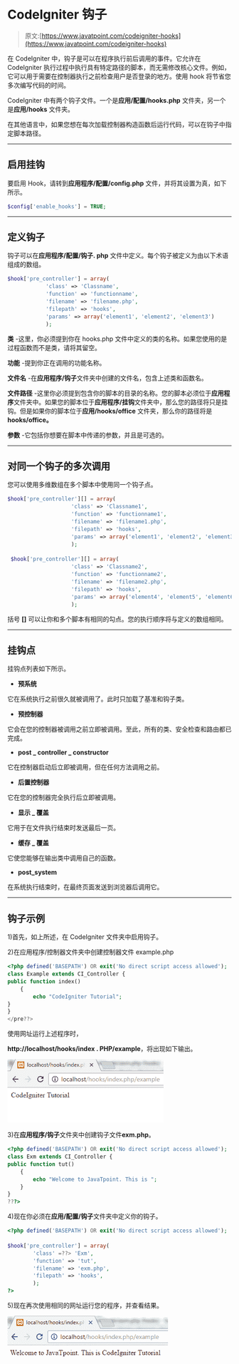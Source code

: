 # CodeIgniter 钩子

> 原文:[https://www.javatpoint.com/codeigniter-hooks](https://www.javatpoint.com/codeigniter-hooks)

在 CodeIgniter 中，钩子是可以在程序执行前后调用的事件。它允许在 CodeIgniter 执行过程中执行具有特定路径的脚本，而无需修改核心文件。例如，它可以用于需要在控制器执行之前检查用户是否登录的地方。使用 hook 将节省您多次编写代码的时间。

CodeIgniter 中有两个钩子文件。一个是**应用/配置/hooks.php** 文件夹，另一个是**应用/hooks** 文件夹。

在其他语言中，如果您想在每次加载控制器构造函数后运行代码，可以在钩子中指定脚本路径。

* * *

## 启用挂钩

要启用 Hook，请转到**应用程序/配置/config.php** 文件，并将其设置为真，如下所示。

```php
$config['enable_hooks'] = TRUE;

```

* * *

## 定义钩子

钩子可以在**应用程序/配置/钩子. php** 文件中定义。每个钩子被定义为由以下术语组成的数组。

```php
$hook['pre_controller'] = array(
			'class' => 'Classname',
			'function' => 'functionname',
			'filename' => 'filename.php',
			'filepath' => 'hooks',
			'params' => array('element1', 'element2', 'element3')
			);

```

**类** -这里，你必须提到你在 hooks.php 文件中定义的类的名称。如果您使用的是过程函数而不是类，请将其留空。

**功能** -提到你正在调用的功能名称。

**文件名** -在**应用程序/钩子**文件夹中创建的文件名，包含上述类和函数名。

**文件路径** -这里你必须提到包含你的脚本的目录的名称。您的脚本必须位于**应用程序**文件夹中。如果您的脚本位于**应用程序/挂钩**文件夹中，那么您的路径将只是挂钩。但是如果你的脚本位于**应用/hooks/office** 文件夹，那么你的路径将是 **hooks/office。**

**参数** -它包括你想要在脚本中传递的参数，并且是可选的。

* * *

## 对同一个钩子的多次调用

您可以使用多维数组在多个脚本中使用同一个钩子点。

```php
$hook['pre_controller'][] = array(
					'class' => 'Classname1',
					'function' => 'functionname1',
					'filename' => 'filename1.php',
					'filepath' => 'hooks',
					'params' => array('element1', 'element2', 'element3')
					);

 $hook['pre_controller'][] = array(
					'class' => 'Classname2',
					'function' => 'functionname2',
					'filename' => 'filename2.php',
					'filepath' => 'hooks',
					'params' => array('element4', 'element5', 'element6')
					);

```

括号 **[]** 可以让你和多个脚本有相同的勾点。您的执行顺序将与定义的数组相同。

* * *

## 挂钩点

挂钩点列表如下所示。

*   **预系统**

它在系统执行之前很久就被调用了。此时只加载了基准和钩子类。

*   **预控制器**

它会在您的控制器被调用之前立即被调用。至此，所有的类、安全检查和路由都已完成。

*   **post _ controller _ constructor**

它在控制器启动后立即被调用，但在任何方法调用之前。

*   **后置控制器**

它在您的控制器完全执行后立即被调用。

*   **显示 _ 覆盖**

它用于在文件执行结束时发送最后一页。

*   **缓存 _ 覆盖**

它使您能够在输出类中调用自己的函数。

*   **post_system**

在系统执行结束时，在最终页面发送到浏览器后调用它。

* * *

## 钩子示例

1)首先，如上所述，在 CodeIgniter 文件夹中启用钩子。

2)在应用程序/控制器文件夹中创建控制器文件 example.php

```php
<?php defined('BASEPATH') OR exit('No direct script access allowed');
class Example extends CI_Controller {
public function index()
	{
		echo "CodeIgniter Tutorial";
}
}
</pre??>
```

使用网址运行上述程序时，

**http://localhost/hooks/index . PHP/example**，将出现如下输出。

![Codeigniter Hooks 1](img/c1c70d94d1ac04969354781b1674c870.png)

3)在**应用程序/钩子**文件夹中创建钩子文件**exm.php**。

```php
<?php defined('BASEPATH') OR exit('No direct script access allowed');
class Exm extends CI_Controller {
public function tut()
	{
		echo "Welcome to JavaTpoint. This is ";
	}
}
???>

```

4)现在你必须在**应用/配置/钩子**文件夹中定义你的钩子。

```php
<?php defined('BASEPATH') OR exit('No direct script access allowed');

$hook['pre_controller'] = array(
		'class' =??> 'Exm',
		'function' => 'tut',
		'filename' => 'exm.php',
		'filepath' => 'hooks',
		);
?>

```

5)现在再次使用相同的网址运行您的程序，并查看结果。

![Codeigniter Hooks 2](img/d75acc1758a137d452e28e646b7c7e99.png)